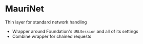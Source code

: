 # MauriNet

Thin layer for standard network handling

- Wrapper around Foundation's `URLSession` and all of its settings
- Combine wrapper for chained requests 
